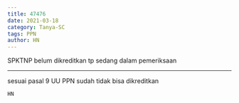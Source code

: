 ```yaml
---
title: 47476
date: 2021-03-18
category: Tanya-SC
tags: PPN
author: HN
---
```


SPKTNP belum dikreditkan tp sedang dalam pemeriksaan

---

sesuai pasal 9 UU PPN sudah tidak bisa dikreditkan

`HN`
